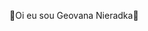 :cherry_blossom:Oi eu sou Geovana Nieradka:cherry_blossom:
<!-- :maple_leaf:meu e mail È : geovana.nieradka@escola.pr.gov.br.Caso precise me mandar algo. :new_moon:
:alien: sou estudante de pensamento computacional,da seed/pr :girl:
:cat2: Estou no 1 ano do ensino medio,estou aprendendo a criar ADS e estou aprendendo a programar :revolving_hearts: :star:
:v: :princess:
